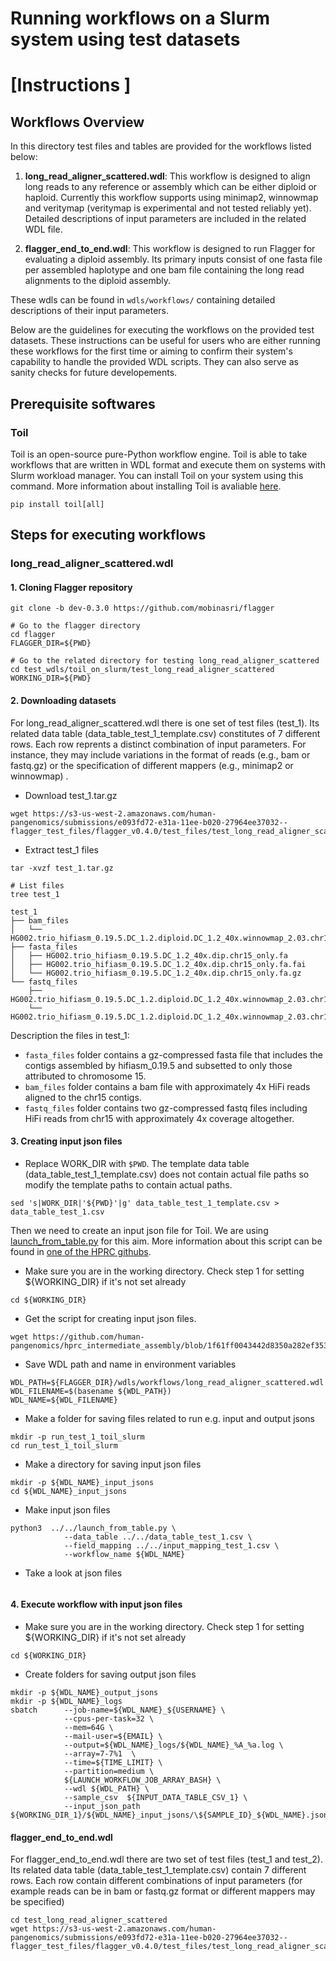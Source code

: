 # Running workflows on a Slurm system using test datasets
# [Instructions ]

## Workflows Overview

In this directory test files and tables are provided for the workflows listed below:

1. **long_read_aligner_scattered.wdl**: This workflow is designed to align long reads to any reference or assembly which can be either diploid or haploid. Currently this workflow supports using minimap2, winnowmap and veritymap (veritymap is experimental and not tested reliably yet). Detailed descriptions of input parameters are included in the related WDL file.

2. **flagger_end_to_end.wdl**: This workflow is designed to run Flagger for evaluating a diploid assembly. Its primary inputs consist of one fasta file per assembled haplotype and one bam file containing the long read alignments to the diploid assembly.


These wdls can be found in `wdls/workflows/` containing detailed descriptions of their input parameters.

Below are the guidelines for executing the workflows on the provided test datasets. These instructions can be useful for users 
who are either running these workflows for the first time or aiming to confirm their system's capability to handle the provided WDL scripts. 
They can also serve as sanity checks for future developements.

## Prerequisite softwares

### Toil 
Toil is an open-source pure-Python workflow engine. Toil is able to take workflows that are written in WDL format and execute them on systems 
with Slurm workload manager.
You can install Toil on your system using this command. More information about installing Toil is avaliable [here](https://toil.readthedocs.io/en/latest/gettingStarted/install.html#installation).
```
pip install toil[all]
```

## Steps for executing workflows

### long_read_aligner_scattered.wdl

#### 1. Cloning Flagger repository
```
git clone -b dev-0.3.0 https://github.com/mobinasri/flagger

# Go to the flagger directory
cd flagger
FLAGGER_DIR=${PWD}

# Go to the related directory for testing long_read_aligner_scattered 
cd test_wdls/toil_on_slurm/test_long_read_aligner_scattered
WORKING_DIR=${PWD}
```

#### 2. Downloading datasets
For long_read_aligner_scattered.wdl there is one set of test files (test_1). Its related data table (data_table_test_1_template.csv) 
constitutes of 7 different rows. Each row reprents a distinct combination of input parameters. For instance, they may include variations in the format of reads (e.g., bam or fastq.gz) or the specification of different mappers (e.g., minimap2 or winnowmap) .

- Download test_1.tar.gz
```
wget https://s3-us-west-2.amazonaws.com/human-pangenomics/submissions/e093fd72-e31a-11ee-b020-27964ee37032--flagger_test_files/flagger_v0.4.0/test_files/test_long_read_aligner_scattered/test_1.tar.gz
```
- Extract test_1 files
```
tar -xvzf test_1.tar.gz
```

```
# List files
tree test_1

test_1
├── bam_files
│   └── HG002.trio_hifiasm_0.19.5.DC_1.2.diploid.DC_1.2_40x.winnowmap_2.03.chr15_only.subsample_0.1.bam
├── fasta_files
│   ├── HG002.trio_hifiasm_0.19.5.DC_1.2_40x.dip.chr15_only.fa
│   ├── HG002.trio_hifiasm_0.19.5.DC_1.2_40x.dip.chr15_only.fa.fai
│   └── HG002.trio_hifiasm_0.19.5.DC_1.2_40x.dip.chr15_only.fa.gz
└── fastq_files
    ├── HG002.trio_hifiasm_0.19.5.DC_1.2.diploid.DC_1.2_40x.winnowmap_2.03.chr15_only.subsample_0.1.part_1.fq.gz
    └── HG002.trio_hifiasm_0.19.5.DC_1.2.diploid.DC_1.2_40x.winnowmap_2.03.chr15_only.subsample_0.1.part_2.fq.gz
```
Description the files in test_1:
- `fasta_files` folder contains a gz-compressed fasta file that includes the contigs assembled by hifiasm_0.19.5 and subsetted to only those attributed to chromosome 15.
- `bam_files` folder contains a bam file with approximately 4x HiFi reads aligned to the chr15 contigs.
- `fastq_files` folder contains two gz-compressed fastq files including HiFi reads from chr15 with approximately 4x coverage altogether.

#### 3. Creating input json files

- Replace WORK_DIR with `$PWD`. The template data table (data_table_test_1_template.csv) does not contain actual file paths so modify the template paths to contain actual paths.
```
sed 's|WORK_DIR|'${PWD}'|g' data_table_test_1_template.csv > data_table_test_1.csv 
```

Then we need to create an input json file for Toil. We are using [launch_from_table.py](https://github.com/human-pangenomics/hprc_intermediate_assembly/blob/main/hpc/launch_from_table.py) 
for this aim. More information about this script can be found in
[one of the HPRC githubs](https://github.com/human-pangenomics/hprc_intermediate_assembly/tree/main/hpc).

- Make sure you are in the working directory. Check step 1 for setting ${WORKING_DIR} if it's not set already
```
cd ${WORKING_DIR}
```

- Get the script for creating input json files.
```
wget https://github.com/human-pangenomics/hprc_intermediate_assembly/blob/1f61ff0043442d8350a282ef3533def588bee8dc/hpc/launch_from_table.py
```

- Save WDL path and name in environment variables
```
WDL_PATH=${FLAGGER_DIR}/wdls/workflows/long_read_aligner_scattered.wdl
WDL_FILENAME=$(basename ${WDL_PATH})
WDL_NAME=${WDL_FILENAME}
```
- Make a folder for saving files related to run e.g. input and output jsons
```
mkdir -p run_test_1_toil_slurm
cd run_test_1_toil_slurm
```

- Make a directory for saving input json files
```
mkdir -p ${WDL_NAME}_input_jsons
cd ${WDL_NAME}_input_jsons
```
- Make input json files
```
python3  ../../launch_from_table.py \
            --data_table ../../data_table_test_1.csv \
            --field_mapping ../../input_mapping_test_1.csv \
            --workflow_name ${WDL_NAME}
```

- Take a look at json files
```

```

#### 4. Execute workflow with input json files

- Make sure you are in the working directory. Check step 1 for setting ${WORKING_DIR} if it's not set already
```
cd ${WORKING_DIR}
```
- Create folders for saving output json files
```
mkdir -p ${WDL_NAME}_output_jsons
mkdir -p ${WDL_NAME}_logs
sbatch      --job-name=${WDL_NAME}_${USERNAME} \
            --cpus-per-task=32 \
            --mem=64G \
            --mail-user=${EMAIL} \
            --output=${WDL_NAME}_logs/${WDL_NAME}_%A_%a.log \
            --array=7-7%1  \
            --time=${TIME_LIMIT} \
            --partition=medium \
            ${LAUNCH_WORKFLOW_JOB_ARRAY_BASH} \
            --wdl ${WDL_PATH} \
            --sample_csv  ${INPUT_DATA_TABLE_CSV_1} \
            --input_json_path ${WORKING_DIR_1}/${WDL_NAME}_input_jsons/\${SAMPLE_ID}_${WDL_NAME}.json
```

#### flagger_end_to_end.wdl
For flagger_end_to_end.wdl there are two set of test files (test_1 and test_2). Its related data table (data_table_test_1_template.csv) contain 7 
different rows. Each row contain different combinations of input parameters (for example reads can be in bam or fastq.gz format or 
different mappers may be specified)
```
cd test_long_read_aligner_scattered
wget https://s3-us-west-2.amazonaws.com/human-pangenomics/submissions/e093fd72-e31a-11ee-b020-27964ee37032--flagger_test_files/flagger_v0.4.0/test_files/test_long_read_aligner_scattered/test_1.tar.gz
```


